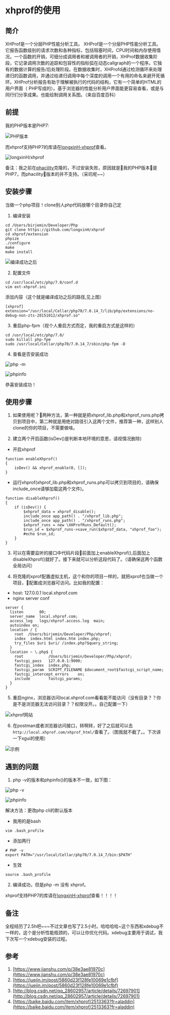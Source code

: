 # xhprof的使用

## 简介
XHProf是一个分层PHP性能分析工具。
XHProf是一个分层PHP性能分析工具。它报告函数级别的请求次数和各种指标，包括阻塞时间，CPU时间和内存使用情况。一个函数的开销，可细分成调用者和被调用者的开销，XHProf数据收集阶段，它记录调用次数的追踪和包容性的指标弧在动态callgraph的一个程序。它独有的数据计算的报告/后处理阶段。在数据收集时，XHProfd通过检测循环来处理递归的函数调用，并通过给递归调用中每个深度的调用一个有用的命名来避开死循环。XHProf分析报告有助于理解被执行的代码的结构，它有一个简单的HTML的用户界面（ PHP写成的）。基于浏览器的性能分析用户界面能更容易查看，或是与同行们分享成果。也能绘制调用关系图。（来自百度百科）

## 前提
我的PHP版本是PHP7:

![PHP版本](http://upload.ouliu.net/i/20180203104935y3sca.jpeg)

而xhprof支持PHP7的库请在[longxinH-xhprof](https://github.com/longxinH/xhprof)查看。

![longxinH/xhprof](http://upload.ouliu.net/i/20180203101436v20oc.png)

备注：我之前在[phacility](https://github.com/phacility/xhprof)克隆的，不过安装失败，原因就是我的PHP版本是PHP7，而phacility版本的并不支持。（采坑呢~~）

## 安装步骤
当做一个php项目！clone别人php代码放哪个目录你自己定
1. 编译安装
```
cd /Users/birjemin/Developer/Php
git clone https://github.com/longxinH/xhprof
cd xhprof/extension
phpize
./configure
make
make install
```
![编译成功之后](http://upload.ouliu.net/i/20180203103331j7i77.jpeg)

2. 配置文件
```
cd /usr/local/etc/php/7.0/conf.d
vim ext-xhprof.ini
```
添加内容（这个就是编译成功之后的路径,见上图）
```
[xhprof]
extension="/usr/local/Cellar/php70/7.0.14_7/lib/php/extensions/no-debug-non-zts-20151012/xhprof.so"
```

3. 重启php-fpm（视个人重启方式而定，我的重启方式是这样的）
```
cd /usr/local/etc/php/7.0/
sudo killall php-fpm
sudo /usr/local/Cellar/php70/7.0.14_7/sbin/php-fpm -D
```

4. 查看是否安装成功

![php -m](http://upload.ouliu.net/i/20180203110939nd5nd.png)

![phpinfo](http://upload.ouliu.net/i/20180203111006ewlh9.png)

恭喜安装成功！

## 使用步骤
1. 如果使用呢？两种方法，第一种就是把xhprof_lib.php和xhprof_runs.php拷贝到项目中，第二种就是用绝对路径引入这两个文件，推荐第一种，这样别人clone的你的项目，不需要做啥。

2. 建立两个开启函数(isDev()是判断本地环境的意思，请视情况删除)

* 开启xhprof
```
function enableXhprof()
{
    isDev() && xhprof_enable(0, []);
}
```
* 运行xhprof(xhprof_lib.php和xhprof_runs.php可以拷贝到项目的，请确保include_once请够加载这两个文件)。
```
function disableXhprof()
{
    if (isDev()) {
        $xhprof_data = xhprof_disable();
        include_once app_path() . "/xhprof_lib.php";
        include_once app_path() . "/xhprof_runs.php";
        $xhprof_runs = new \XHProfRuns_Default();
        $run_id = $xhprof_runs->save_run($xhprof_data, "xhprof_foo");
        #echo $run_id;
    }
}
```

3. 可以在需要监听的接口中代码片段前面加上enableXhprof(),后面加上disableXhprof()就好了。接下来就可以分析这段代码了。（请确保这两个函数全局访问）

4. 将克隆的xprof配置虚拟主机，这个和你的项目一样的，就把xprof也当做一个项目，配置成浏览器可访问。比如我的配置：
* host: 127.0.0.1       local.xhprof.com
* nginx server conf
```
server {
  listen       80;
  server_name  local.xhprof.com;
  access_log   logs/xhprof.access.log  main;
  autoindex on;
  location / {
    root  /Users/birjemin/Developer/Php/xhprof;
    index  index.html index.htm index.php;
    try_files $uri $uri/ /index.php?$query_string;
  }
  location ~ \.php$ {
    root           /Users/birjemin/Developer/Php/xhprof;
    fastcgi_pass   127.0.0.1:9000;
    fastcgi_index  index.php;
    fastcgi_param  SCRIPT_FILENAME $document_root$fastcgi_script_name;
    fastcgi_intercept_errors    on;
    include        fastcgi_params;
  }
}
```
5. 重启nginx，浏览器访问local.xhprof.com看看能不能访问（没有目录？？你是不是浏览器无法访问目录？？权限没开。。自己配置一下）

![xhprof网站](http://upload.ouliu.net/i/20180203112523ab2do.png)

6. 在postman或者浏览器访问接口，转啊转，好了之后就可以去
`http://local.xhprof.com/xhprof_html/`查看了。（图我就不截了。。下次讲一下xgui的使用）

![示例](http://upload.ouliu.net/i/20180203112909b6hs7.png)

## 遇到的问题
1. php -v的版本和phpinfo()的版本不一致，如下图：

![php -v](http://upload.ouliu.net/i/20180203105336m46fk.jpeg)

![phpinfo](http://upload.ouliu.net/i/201802031054371bsd3.png)

解决方法：更改php cli的默认版本
* 我用的是bash
```
vim .bash_profile
```
* 添加两行
```
# PHP -v
export PATH="/usr/local/Cellar/php70/7.0.14_7/bin:$PATH"
```
* 生效
```
source .bash_profile
```

2. 编译成功，但是php -m 没有 xhprof。

xhprof支持PHP7的库请在[longxinH-xhprof](https://github.com/longxinH/xhprof)查看！！！！

## 备注
全程经历了2.5h吧~~~不过文章也写了2.5小时。哈哈哈哈~这个东西和xdebug不一样的，这个是分析性能瓶颈的，可以让你优化代码。xdebug主要用于调试，我下次写一个xdebug安装的过程。

## 参考
1. [https://www.jianshu.com/p/38e3ae81970c](https://www.jianshu.com/p/38e3ae81970c)
2. [https://juejin.im/post/5860d23f128fe10069e1cfbf](https://juejin.im/post/5860d23f128fe10069e1cfbf)
3. [http://blog.csdn.net/qq_28602957/article/details/72697901](http://blog.csdn.net/qq_28602957/article/details/72697901)
4. [https://baike.baidu.com/item/xhprof/2513363?fr=aladdin](https://baike.baidu.com/item/xhprof/2513363?fr=aladdin)
